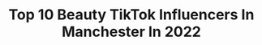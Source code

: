 ---
title: Top 10 Beauty TikTok Influencers In Manchester In 2022
description: >-
  Find top beauty TikTok influencers in Manchester in 2022. Most popular hashtags: #fyp #beauty #manchester #love.
platform: TikTok
hits: 14
text_top: See the top-rated TikTok influencers on inBeat.
text_bottom: inBeat holds 14 TikTok influencers like this in Manchester, United Kingdom for you to contact.
profiles:
  - username: "thednbboys"
    fullname: >-
      The life of a raver
    bio: >-
      Dropping big stinkers for the dnb lovers Send vids to be featured 🤔🔥
    location: "United Kingdom"
    followers: 7676
    engagement: 757
    commentsToLikes: 0.042253
    id: ck8z668pikvuk0j7801bj54ra
    verified: false
    hashtags: "#jumpup, #raver, #foryoupage, #bassline"
  - username: "skye_h111"
    fullname: >-
      Skye Henderson 
    bio: >-
      17, Manchester 🏴󠁧󠁢󠁥󠁮󠁧󠁿 Cam 🥰 Storms don’t last forever❤️
    location: "United Kingdom"
    followers: 25100
    engagement: 1278
    commentsToLikes: 0.026746
    id: ck8oxds4m20zx0j78l24h7v9t
    verified: false
    hashtags: "#timefortenet, #viral, #foryoupage, #fyp"
  - username: "whoissamman"
    fullname: >-
      SK
    bio: >-
      CEO of attracting Fobs
    location: "United Kingdom"
    followers: 98900
    engagement: 1124
    commentsToLikes: 0.048238
    id: ckbqm3evv74qr0j23xcdn7gxo
    verified: false
    hashtags: "#pakistan, #desi, #pakistani, #arab"
  - username: "mollhunterxoxo"
    fullname: >-
      Molly Hunter 
    bio: >-
      𝑀𝑜𝓁𝓁𝓎 / 21 ⇾ Model / Influencer ⇾ Beauty Queen 👑 OF link in insta bio 🤫
    location: "United Kingdom"
    followers: 17800
    engagement: 407
    commentsToLikes: 0.042814
    id: ckbf62by7vf650j23ir724j7g
    verified: false
    hashtags: "#linkinmybio, #trend, #fyp, #boohoo"
  - username: "jordanrtw"
    fullname: >-
      Jordan Scott
    bio: >-
      🙎🏼‍♂️Jordan🙎🏼‍♂️ 📍Manchester, UK📍 🌍 Travelling the world 🌍 💍 @Samm6794
    location: "United Kingdom"
    followers: 5300
    engagement: 346
    commentsToLikes: 0.026669
    id: ck80oe0abh6hk0j78zu7llw7p
    verified: false
    hashtags: "#couplegoals, #phiphi, #animals, #australia"
  - username: "hafsa_786x"
    fullname: >-
      hafsa_786x
    bio: >-
      180K DUDES⚡️ 💞LOVE YOU ALL💞 Biz 📧- hafsaworld3@gmail.com BUY JELLY FRUIT👇🏼
    location: "United Kingdom"
    followers: 181300
    engagement: 1752
    commentsToLikes: 0.024300
    id: cka0t8u8goxup0i78tmw66txr
    verified: false
    hashtags: "#pov, #quotes, #charlidamelio, #makeup"
  - username: "pilotaadikhan"
    fullname: >-
      Aadi Khan
    bio: >-
      ❤️ #Airline Pilot from UK #Pakistani Origin ❤️
    location: "United Kingdom"
    followers: 186400
    engagement: 692
    commentsToLikes: 0.029094
    id: cka0tng9sqlud0i78o3m7g89v
    verified: false
    hashtags: "#luton, #birmingham, #tiktokglobal, #airlinepilot"
  - username: "bullyeliteuk"
    fullname: >-
      Bully Elite Uk
    bio: >-
      Owner,breeder and trainer of American Bullys 😍🐕 UK based..Family not pets 😎🤙
    location: "United Kingdom"
    followers: 67400
    engagement: 862
    commentsToLikes: 0.012114
    id: ck9eiwrs9ziil0j78j61xdz0j
    verified: false
    hashtags: "#muscle, #family, #abkc, #houseoftiktok"
  - username: "kvyxee"
    fullname: >-
      Kc 
    bio: >-
      Staying Home and making TikToks 🇹🇭🇬🇧
    location: "United Kingdom"
    followers: 4064
    engagement: 424
    commentsToLikes: 0.033710
    id: cka0nii5szx2b0i78onjb3kwx
    verified: false
    hashtags: "#fyp, #makeup, #beauty, #couples"
  - username: "jmpr5"
    fullname: >-
      Jmpr
    bio: >-
      Click here to see my secret talent 😱 ⬇️
    location: "United Kingdom"
    followers: 4113
    engagement: 1774
    commentsToLikes: 0.113617
    id: ckdhfgecwxbti0j2339id3xb8
    verified: false
    hashtags: "#imjustbait, #job, #truth, #london"
---